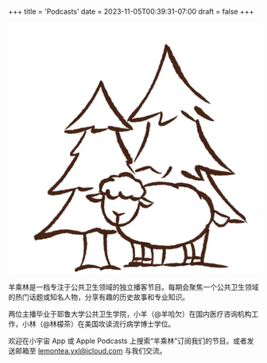+++
title = 'Podcasts'
date = 2023-11-05T00:39:31-07:00
draft = false
+++

![yxl](/static/podcast_logo.jpg)

羊乘林是一档专注于公共卫生领域的独立播客节目。每期会聚焦一个公共卫生领域的热门话题或知名人物，分享有趣的历史故事和专业知识。

两位主播毕业于耶鲁大学公共卫生学院，小羊（@羊哈欠）在国内医疗咨询机构工作，小林（@林檬茶）在美国攻读流行病学博士学位。

欢迎在小宇宙 App 或 Apple Podcasts 上搜索“羊乘林”订阅我们的节目。或者发送邮箱至 lemontea.yxl@icloud.com 与我们交流。